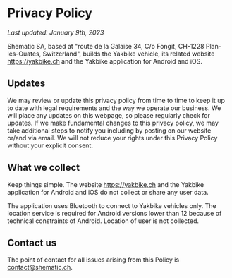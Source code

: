 # Privacy Policy

*Last updated: January 9th, 2023*

Shematic SA, based at "route de la Galaise 34, C/o Fongit, CH-1228 Plan-les-Ouates, Switzerland", builds the Yakbike vehicle, 
its related website <https://yakbike.ch> and the Yakbike application for Android and iOS.

## Updates

We may review or update this privacy policy from time to time to keep it up to date with legal requirements and the way we operate our business. 
We will place any updates on this webpage, so please regularly check for updates. 
If we make fundamental changes to this privacy policy, we may take additional steps to notify you including by posting on our website or/and via email. 
We will not reduce your rights under this Privacy Policy without your explicit consent.

## What we collect

Keep things simple. The website <https://yakbike.ch> and the Yakbike application for Android and iOS do not collect or share any user data.

The application uses Bluetooth to connect to Yakbike vehicles only. The location service is required for Android versions lower than 12 because of 
technical constraints of Android. Location of user is not collected.

## Contact us

The point of contact for all issues arising from this Policy is <contact@shematic.ch>.
